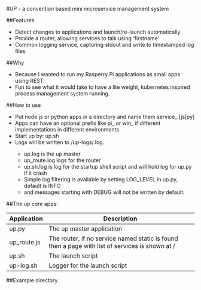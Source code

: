 #UP - a convention based mini microservice management system

##Features
- Detect changes to applications and launch/re-launch automatically
- Provide a router, allowing services to talk using 'firstname'
- Common logging service, capturing stdout and write to timestamped log files 

##Why
- Because I wanted to run my Rasperry Pi applications as small apps using REST.
- Fun to see what it would take to have a lite weight, kubernetes inspired process management system running.

##How to use
- Put node.js or python apps in a directory and name them service_<name>.[js|py]
- Apps can have an optional prefix like pi_ or win_ if different implementations in different environments
- Start up by: up.sh <dirname> <port> <env>
- Logs will be written to <dirname>/up-logs/<name>.log.
  - up.log is the up master
  - up_route.log logs for the router
  - up.sh.log is log for the startup shell script and will hold log for up.py if it crash
  - Simple log filtering is available by setting LOG_LEVEL in up.py, default is INFO 
  - and messages starting with DEBUG will not be written by default.

##The up core apps:

|Application|Description|
|-----------|-----------|
| up.py | The up master application|
| up_route.js| The router, if no service named static is found then a page with list of services is shown at / |
| up.sh | The launch script |
| up-log.sh | Logger for the launch script|

##Example directory



